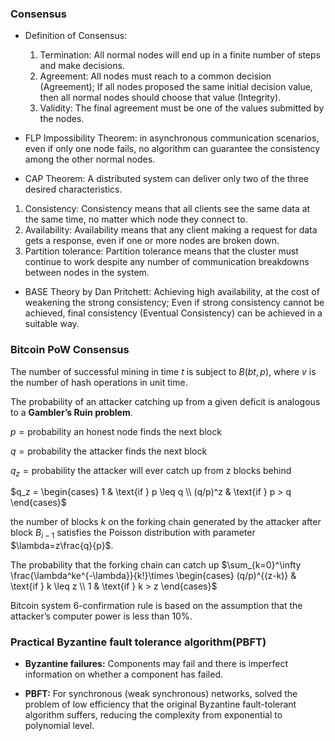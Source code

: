 

### Consensus

* Definition of Consensus:
  1. Termination: All normal nodes will end up in a finite number of steps and make decisions.
  2. Agreement: All nodes must reach to a common decision (Agreement); If all nodes proposed the same initial decision value, then all normal nodes should choose that value (Integrity).
  3. Validity: The final agreement must be one of the values submitted by the nodes.

* FLP Impossibility Theorem: in asynchronous communication scenarios, even if only one node fails, no
  algorithm can guarantee the consistency among the other normal nodes.

* CAP Theorem: A distributed system can deliver only two of the three desired characteristics.

1. Consistency: Consistency means that all clients see the same data at the same time, no matter which node they connect to.
2. Availability: Availability means that any client making a request for data gets a response, even if one or more nodes are broken down.
3. Partition tolerance: Partition tolerance means that the cluster must continue to work despite any number of communication breakdowns between nodes in the system.

* BASE Theory by Dan Pritchett: Achieving high availability, at the cost of weakening the strong consistency; Even if strong consistency cannot be achieved, final consistency (Eventual Consistency) can be achieved in a suitable way.



### Bitcoin PoW Consensus

The number of successful mining in time $t$ is subject to $B(bt,p)$, where $v$ is the number of hash operations in unit time.

The probability of an attacker catching up from a given deficit is analogous to a **Gambler’s Ruin problem**.

$p=\text{probability an honest node finds the next block}$

$q=\text{probability the attacker finds the next block}$

$q_z=\text{probability the attacker will ever catch up from z blocks behind}$

$q_z = \begin{cases}  1 & \text{if } p \leq q \\ (q/p)^z & \text{if } p > q  \end{cases}$

the number of blocks $k$ on the forking chain generated by the attacker after block $B_{i-1}$ satisfies the Poisson distribution with parameter $\lambda=z\frac{q}{p}$.

The probability that the forking chain can catch up $\sum_{k=0}^\infty \frac{\lambda^ke^{-\lambda}}{k!}\times \begin{cases}  (q/p)^{(z-k)} & \text{if } k \leq z \\ 1 & \text{if } k > z  \end{cases}$

Bitcoin system 6-confirmation rule is based on the assumption that the attacker’s computer power is less than 10%.



### Practical Byzantine fault tolerance algorithm(PBFT)
* **Byzantine failures:**  Components may fail and there is imperfect information on whether a component has failed.
  
* **PBFT:** For synchronous (weak synchronous) networks, solved the problem of low efficiency that the original Byzantine fault-tolerant algorithm suffers, reducing the complexity from exponential to polynomial level.



